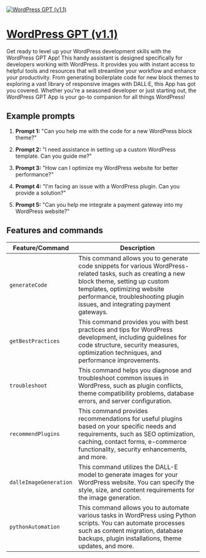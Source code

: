 [![WordPress GPT (v1.1)](https://files.oaiusercontent.com/file-xkcxb1zFohxz9D5taaMSqjym?se=2123-10-16T05%3A27%3A13Z&sp=r&sv=2021-08-06&sr=b&rscc=max-age%3D31536000%2C%20immutable&rscd=attachment%3B%20filename%3D2704cc92-ec89-4e14-b3b9-f4a71027f96e.png&sig=vn5S1imJJ%2Bykt4BPLMBkBXbNWPFJhUbAWAcaxKEbLDg%3D)](https://chat.openai.com/g/g-Z8RtbJVuE-wordpress-gpt-v1-1)

# [WordPress GPT (v1.1)](https://chat.openai.com/g/g-Z8RtbJVuE-wordpress-gpt-v1-1)

Get ready to level up your WordPress development skills with the WordPress GPT App! This handy assistant is designed specifically for developers working with WordPress. It provides you with instant access to helpful tools and resources that will streamline your workflow and enhance your productivity. From generating boilerplate code for new block themes to exploring a vast library of responsive images with DALL·E, this App has got you covered. Whether you're a seasoned developer or just starting out, the WordPress GPT App is your go-to companion for all things WordPress!

## Example prompts

1. **Prompt 1:** "Can you help me with the code for a new WordPress block theme?"

2. **Prompt 2:** "I need assistance in setting up a custom WordPress template. Can you guide me?"

3. **Prompt 3:** "How can I optimize my WordPress website for better performance?"

4. **Prompt 4:** "I'm facing an issue with a WordPress plugin. Can you provide a solution?"

5. **Prompt 5:** "Can you help me integrate a payment gateway into my WordPress website?"


## Features and commands

| Feature/Command | Description |
| --- | --- |
| `generateCode` | This command allows you to generate code snippets for various WordPress-related tasks, such as creating a new block theme, setting up custom templates, optimizing website performance, troubleshooting plugin issues, and integrating payment gateways. |
| `getBestPractices` | This command provides you with best practices and tips for WordPress development, including guidelines for code structure, security measures, optimization techniques, and performance improvements. |
| `troubleshoot` | This command helps you diagnose and troubleshoot common issues in WordPress, such as plugin conflicts, theme compatibility problems, database errors, and server configuration. |
| `recommendPlugins` | This command provides recommendations for useful plugins based on your specific needs and requirements, such as SEO optimization, caching, contact forms, e-commerce functionality, security enhancements, and more. |
| `dalleImageGeneration` | This command utilizes the DALL-E model to generate images for your WordPress website. You can specify the style, size, and content requirements for the image generation. |
| `pythonAutomation` | This command allows you to automate various tasks in WordPress using Python scripts. You can automate processes such as content migration, database backups, plugin installations, theme updates, and more. |